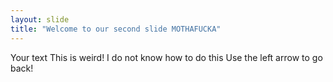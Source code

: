 ```yaml
---
layout: slide
title: "Welcome to our second slide MOTHAFUCKA"
---
```

Your text
This is weird!
I do not know how to do this
Use the left arrow to go back!
